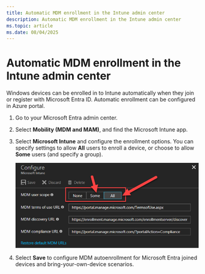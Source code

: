 ```yaml
---
title: Automatic MDM enrollment in the Intune admin center
description: Automatic MDM enrollment in the Intune admin center
ms.topic: article
ms.date: 08/04/2025
---
```


# Automatic MDM enrollment in the Intune admin center

Windows devices can be enrolled in to Intune automatically when they join or register with Microsoft Entra ID. Automatic enrollment can be configured in Azure portal.

1. Go to your Microsoft Entra admin center.
1. Select **Mobility (MDM and MAM)**, and find the Microsoft Intune app.
1. Select **Microsoft Intune** and configure the enrollment options. You can specify settings to allow **All** users to enroll a device, or choose to allow **Some** users (and specify a group).

   ![Configure the Blade.](images/azure-intune-configure-scope.png)

1. Select **Save** to configure MDM autoenrollment for Microsoft Entra joined devices and bring-your-own-device scenarios.
